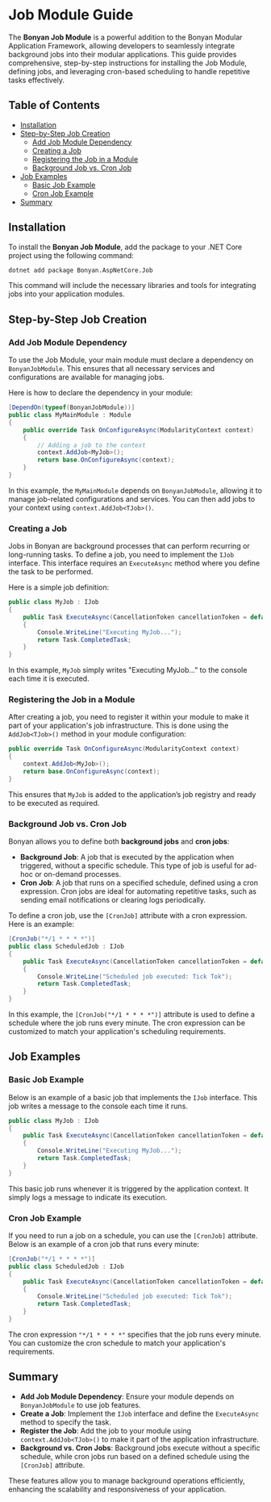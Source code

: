 ﻿# Job Module Guide

The **Bonyan Job Module** is a powerful addition to the Bonyan Modular Application Framework, allowing developers to seamlessly integrate background jobs into their modular applications. This guide provides comprehensive, step-by-step instructions for installing the Job Module, defining jobs, and leveraging cron-based scheduling to handle repetitive tasks effectively.

## Table of Contents
- [Installation](#installation)
- [Step-by-Step Job Creation](#step-by-step-job-creation)
    - [Add Job Module Dependency](#add-job-module-dependency)
    - [Creating a Job](#creating-a-job)
    - [Registering the Job in a Module](#registering-the-job-in-a-module)
    - [Background Job vs. Cron Job](#background-job-vs-cron-job)
- [Job Examples](#job-examples)
    - [Basic Job Example](#basic-job-example)
    - [Cron Job Example](#cron-job-example)
- [Summary](#summary)

## Installation

To install the **Bonyan Job Module**, add the package to your .NET Core project using the following command:

```bash
dotnet add package Bonyan.AspNetCore.Job
```

This command will include the necessary libraries and tools for integrating jobs into your application modules.

## Step-by-Step Job Creation

### Add Job Module Dependency

To use the Job Module, your main module must declare a dependency on `BonyanJobModule`. This ensures that all necessary services and configurations are available for managing jobs.

Here is how to declare the dependency in your module:

```csharp
[DependOn(typeof(BonyanJobModule))]
public class MyMainModule : Module
{
    public override Task OnConfigureAsync(ModularityContext context)
    {
        // Adding a job to the context
        context.AddJob<MyJob>();
        return base.OnConfigureAsync(context);
    }
}
```

In this example, the `MyMainModule` depends on `BonyanJobModule`, allowing it to manage job-related configurations and services. You can then add jobs to your context using `context.AddJob<TJob>()`.

### Creating a Job

Jobs in Bonyan are background processes that can perform recurring or long-running tasks. To define a job, you need to implement the `IJob` interface. This interface requires an `ExecuteAsync` method where you define the task to be performed.

Here is a simple job definition:

```csharp
public class MyJob : IJob
{
    public Task ExecuteAsync(CancellationToken cancellationToken = default)
    {
        Console.WriteLine("Executing MyJob...");
        return Task.CompletedTask;
    }
}
```

In this example, `MyJob` simply writes "Executing MyJob..." to the console each time it is executed.

### Registering the Job in a Module

After creating a job, you need to register it within your module to make it part of your application's job infrastructure. This is done using the `AddJob<TJob>()` method in your module configuration:

```csharp
public override Task OnConfigureAsync(ModularityContext context)
{
    context.AddJob<MyJob>();
    return base.OnConfigureAsync(context);
}
```

This ensures that `MyJob` is added to the application’s job registry and ready to be executed as required.

### Background Job vs. Cron Job

Bonyan allows you to define both **background jobs** and **cron jobs**:

- **Background Job**: A job that is executed by the application when triggered, without a specific schedule. This type of job is useful for ad-hoc or on-demand processes.
- **Cron Job**: A job that runs on a specified schedule, defined using a cron expression. Cron jobs are ideal for automating repetitive tasks, such as sending email notifications or clearing logs periodically.

To define a cron job, use the `[CronJob]` attribute with a cron expression. Here is an example:

```csharp
[CronJob("*/1 * * * *")]
public class ScheduledJob : IJob
{
    public Task ExecuteAsync(CancellationToken cancellationToken = default)
    {
        Console.WriteLine("Scheduled job executed: Tick Tok");
        return Task.CompletedTask;
    }
}
```

In this example, the `[CronJob("*/1 * * * *")]` attribute is used to define a schedule where the job runs every minute. The cron expression can be customized to match your application's scheduling requirements.

## Job Examples

### Basic Job Example

Below is an example of a basic job that implements the `IJob` interface. This job writes a message to the console each time it runs.

```csharp
public class MyJob : IJob
{
    public Task ExecuteAsync(CancellationToken cancellationToken = default)
    {
        Console.WriteLine("Executing MyJob...");
        return Task.CompletedTask;
    }
}
```

This basic job runs whenever it is triggered by the application context. It simply logs a message to indicate its execution.

### Cron Job Example

If you need to run a job on a schedule, you can use the `[CronJob]` attribute. Below is an example of a cron job that runs every minute:

```csharp
[CronJob("*/1 * * * *")]
public class ScheduledJob : IJob
{
    public Task ExecuteAsync(CancellationToken cancellationToken = default)
    {
        Console.WriteLine("Scheduled job executed: Tick Tok");
        return Task.CompletedTask;
    }
}
```

The cron expression `"*/1 * * * *"` specifies that the job runs every minute. You can customize the cron schedule to match your application's requirements.

## Summary

- **Add Job Module Dependency**: Ensure your module depends on `BonyanJobModule` to use job features.
- **Create a Job**: Implement the `IJob` interface and define the `ExecuteAsync` method to specify the task.
- **Register the Job**: Add the job to your module using `context.AddJob<TJob>()` to make it part of the application infrastructure.
- **Background vs. Cron Jobs**: Background jobs execute without a specific schedule, while cron jobs run based on a defined schedule using the `[CronJob]` attribute.

These features allow you to manage background operations efficiently, enhancing the scalability and responsiveness of your application.

